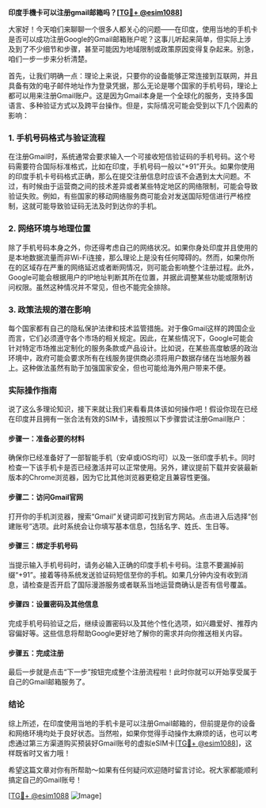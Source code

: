 **印度手機卡可以注册gmail邮箱吗？[[TG💪+ @esim1088](https://t.me/s/esim1088)]**

大家好！今天咱们来聊聊一个很多人都关心的问题——在印度，使用当地的手机卡是否可以成功注册Google的Gmail邮箱账户呢？这事儿听起来简单，但实际上涉及到了不少细节和步骤，甚至可能因为地域限制或政策原因变得复杂起来。别急，咱们一步一步来分析清楚。

首先，让我们明确一点：理论上来说，只要你的设备能够正常连接到互联网，并且具备有效的电子邮件地址作为登录凭据，那么无论是哪个国家的手机号码，理论上都可以用来注册Gmail账户。这是因为Gmail本身是一个全球化的服务，支持多国语言、多种验证方式以及跨平台操作。但是，实际情况可能会受到以下几个因素的影响：

### 1. 手机号码格式与验证流程

在注册Gmail时，系统通常会要求输入一个可接收短信验证码的手机号码。这个号码需要符合国际标准格式，比如在印度，手机号码一般以“+91”开头。如果你使用的印度手机卡号码格式正确，那么在提交注册信息时应该不会遇到太大问题。不过，有时候由于运营商之间的技术差异或者某些特定地区的网络限制，可能会导致验证失败。例如，有些国家的移动网络服务商可能会对发送国际短信进行严格控制，这就可能导致验证码无法及时到达你的手机。

### 2. 网络环境与地理位置

除了手机号码本身之外，你还得考虑自己的网络状况。如果你身处印度并且使用的是本地数据流量而非Wi-Fi连接，那么理论上是没有任何障碍的。然而，如果你所在的区域存在严重的网络延迟或者断网情况，则可能会影响整个注册过程。此外，Google可能会根据用户的IP地址判断其所在位置，并据此调整某些功能或限制访问权限。虽然这种情况并不常见，但也不能完全排除。

### 3. 政策法规的潜在影响

每个国家都有自己的隐私保护法律和技术监管措施。对于像Gmail这样的跨国企业而言，它们必须遵守各个市场的相关规定。因此，在某些情况下，Google可能会针对特定市场推出定制化的服务条款或产品设计。比如说，在某些高度敏感的政治环境中，政府可能会要求所有在线服务提供商必须将用户数据存储在当地服务器上。这种做法虽然有助于加强国家安全，但也可能给海外用户带来不便。

### 实际操作指南

说了这么多理论知识，接下来就让我们来看看具体该如何操作吧！假设你现在已经在印度并且拥有一张合法有效的SIM卡，请按照以下步骤尝试注册Gmail账户：

#### 步骤一：准备必要的材料
确保你已经准备好了一部智能手机（安卓或iOS均可）以及一张印度手机卡。同时检查一下该手机卡是否已经激活并可以正常使用。另外，建议提前下载并安装最新版本的Chrome浏览器，因为它比其他浏览器更稳定且兼容性更强。

#### 步骤二：访问Gmail官网
打开你的手机浏览器，搜索“Gmail”关键词即可找到官方网站。点击进入后选择“创建账号”选项。此时系统会让你填写基本信息，包括名字、姓氏、生日等。

#### 步骤三：绑定手机号码
当提示输入手机号码时，请务必输入正确的印度手机卡号码。注意不要漏掉前缀“+91”。接着等待系统发送验证码短信至你的手机。如果几分钟内没有收到消息，请检查是否开启了国际漫游服务或者联系当地运营商确认是否有信号覆盖。

#### 步骤四：设置密码及其他信息
完成手机号码验证之后，继续设置密码以及其他个性化选项，如兴趣爱好、推荐内容偏好等。这些信息将帮助Google更好地了解你的需求并向你推送相关内容。

#### 步骤五：完成注册
最后一步就是点击“下一步”按钮完成整个注册流程啦！此时你就可以开始享受属于自己的Gmail邮箱服务了。

### 结论

综上所述，在印度使用当地的手机卡是可以注册Gmail邮箱的，但前提是你的设备和网络环境均处于良好状态。当然啦，如果你觉得手动操作太麻烦的话，也可以考虑通过第三方渠道购买预装好Gmail账号的虚拟eSIM卡[[TG💪+ @esim1088](https://t.me/s/esim1088)]，这样既省时又省力哦！

希望这篇文章对你有所帮助～如果有任何疑问欢迎随时留言讨论。祝大家都能顺利搞定自己的Gmail账号！

[[TG💪+ @esim1088](https://t.me/s/esim1088) ![Image](https://i.postimg.cc/4NQfJmqS/Snipaste-2025-05-13-00-14-12.png)]